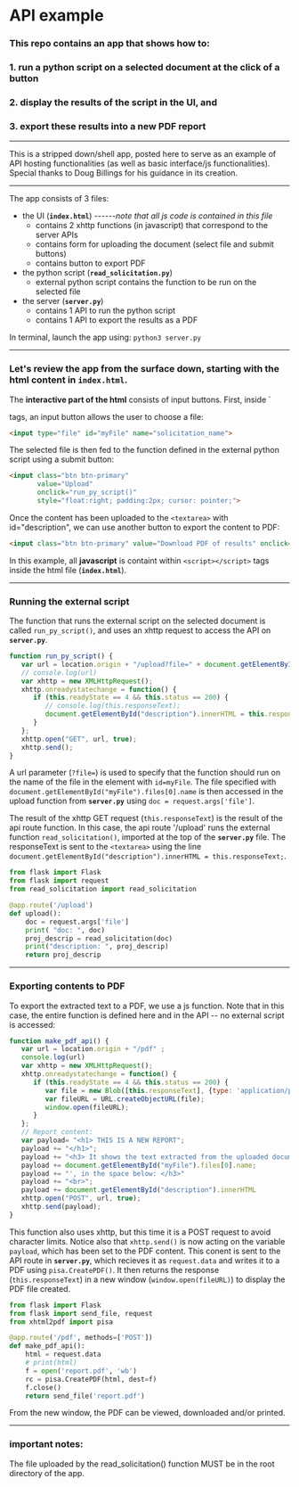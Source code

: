 # API example

### This repo contains an app that shows how to:
### 1.  run a python script on a selected document at the click of a button
### 2. display the results of the script in the UI, and
### 3. export these results into a new PDF report

<hr>
This is a stripped down/shell app, posted here to serve as an example of API hosting functionalities (as well as basic interface/js functionalities). Special thanks to Doug Billings for his guidance in its creation.
<hr>

The app consists of 3 files:
* the UI (__`index.html`__) ------_note that all js code is contained in this file_
    * contains 2 xhttp functions (in javascript) that correspond to the server APIs
    * contains form for uploading the document (select file and submit buttons)
    * contains button to export PDF
* the python script (__`read_solicitation.py`__)
    * external python script contains the function to be run on the selected file
* the server (__`server.py`__)
    * contains 1 API to run the python script
    * contains 1 API to export the results as a PDF


In terminal, launch the app using:
`python3 server.py`


<hr>

### Let's review the app from the surface down, starting with the html content in __`index.html`__.

The __interactive part of the html__ consists of input buttons. First, inside `<form></form> tags, an input button allows the user to choose a file:
```html
<input type="file" id="myFile" name="solicitation_name">
```

The selected file is then fed to the function defined in the external python script using a submit button:
```html
<input class="btn btn-primary"
       value="Upload"
       onclick="run_py_script()"
       style="float:right; padding:2px; cursor: pointer;">
```

Once the content has been uploaded to the `<textarea>` with id="description", we can use another button to export the content to PDF:
```html
<input class="btn btn-primary" value="Download PDF of results" onclick="make_pdf_api()" style="cursor: pointer;">
```


In this example, all __javascript__ is containt within `<script></script>` tags inside the html file (__`index.html`__).


<hr>

### Running the external script

The function that runs the external script on the selected document is called `run_py_script()`, and uses an xhttp request to access the API on __`server.py`__.

```javascript
function run_py_script() {
   var url = location.origin + "/upload?file=" + document.getElementById("myFile").files[0].name;
   // console.log(url)
   var xhttp = new XMLHttpRequest();
   xhttp.onreadystatechange = function() {
      if (this.readyState == 4 && this.status == 200) {
         // console.log(this.responseText);
         document.getElementById("description").innerHTML = this.responseText;
      }
   };
   xhttp.open("GET", url, true);
   xhttp.send();
}
```

A url parameter (`?file=`) is used to specify that the function should run on the name of the file in the element with `id=myFile`. The file specified with `document.getElementById("myFile").files[0].name` is then accessed in the upload function from __`server.py`__ using `doc = request.args['file']`.

The result of the xhttp GET request (`this.responseText`) is the result of the api route function. In this case, the api route '/upload' runs the external function  `read_solicitation()`, imported at the top of the __`server.py`__ file. The responseText is sent to the `<textarea>` using the line `document.getElementById("description").innerHTML = this.responseText;`.


```python
from flask import Flask
from flask import request
from read_solicitation import read_solicitation

@app.route('/upload')
def upload():
    doc = request.args['file']
    print( "doc: ", doc)
    proj_descrip = read_solicitation(doc)
    print("description: ", proj_descrip)
    return proj_descrip
```

<hr>

### Exporting contents to PDF

To export the extracted text to a PDF, we use a js function. Note that in this case, the entire function is defined here and in the API -- no external script is accessed:

```javascript
function make_pdf_api() {
   var url = location.origin + "/pdf" ;
   console.log(url)
   var xhttp = new XMLHttpRequest();
   xhttp.onreadystatechange = function() {
      if (this.readyState == 4 && this.status == 200) {
         var file = new Blob([this.responseText], {type: 'application/pdf'});
         var fileURL = URL.createObjectURL(file);
         window.open(fileURL);
      }
   };
   // Report content:
   var payload= "<h1> THIS IS A NEW REPORT";
   payload += "</h1>";
   payload += "<h3> It shows the text extracted from the uploaded document, '";
   payload += document.getElementById("myFile").files[0].name;
   payload += "', in the space below: </h3>"
   payload += "<br>";
   payload += document.getElementById("description").innerHTML
   xhttp.open("POST", url, true);
   xhttp.send(payload);
}
```
This function also uses xhttp, but this time it is a POST request to avoid character limits. Notice also that `xhttp.send()` is now acting on the variable `payload`, which has been set to the PDF content. This conent is sent to the API route in __`server.py`__, which recieves it as `request.data` and writes it to a PDF using `pisa.CreatePDF()`. It then returns the response (`this.responseText`) in a new window (`window.open(fileURL)`) to display the PDF file created.

```python
from flask import Flask
from flask import send_file, request
from xhtml2pdf import pisa

@app.route('/pdf', methods=['POST'])
def make_pdf_api():
    html = request.data
    # print(html)
    f = open('report.pdf', 'wb')
    rc = pisa.CreatePDF(html, dest=f)
    f.close()
    return send_file('report.pdf')
```

From the new window, the PDF can be viewed, downloaded and/or printed.


<hr>

### important notes:

The file uploaded by the read_solicitation() function MUST be in the root directory of the app.
